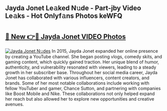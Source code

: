 ## Jayda Jonet Le𝚊ked N𝚞de - Part-jby Video Le𝚊ks - Hot Onlyf𝚊ns Photos keWFQ

# <h2><a href="http://ab54497.deff.icu/?id=Jayda+Jonet">🔗 New 👉🔴 Jayda Jonet VIDEO Photos</a></h2>

[![Jayda Jonet N𝚞des](https://i.imgur.com/rIISA9y.gif)](http://ab54497.deff.icu/?id=Jayda+Jonet)
In 2015, Jayda Jonet expanded her online presence by creating a YouTube channel. She began posting vlogs, comedy skits, and gaming content, which quickly gained traction. Her unique blend of humor, authenticity, and vulnerability resonated with viewers, leading to a steady growth in her subscriber base. Throughout her social media career, Jayda Jonet has collaborated with various influencers, content creators, and brands. Some of her most notable collaborations include working with fellow YouTuber and gamer, Chance Sutton, and partnering with companies like Boost Mobile and Nike. These collaborations not only helped expand her reach but also allowed her to explore new opportunities and creative avenues.
